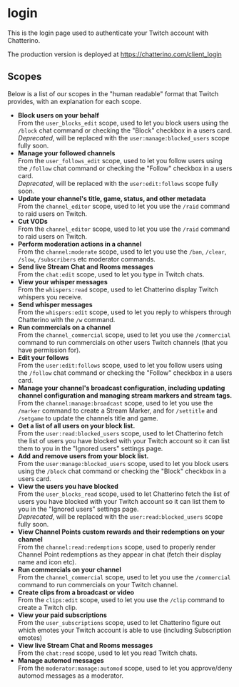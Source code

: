 # login

This is the login page used to authenticate your Twitch account with Chatterino.

The production version is deployed at https://chatterino.com/client_login

## Scopes

Below is a list of our scopes in the "human readable" format that Twitch provides, with an explanation for each scope.

- **Block users on your behalf**  
  From the `user_blocks_edit` scope, used to let you block users using the `/block` chat command or checking the "Block" checkbox in a users card.  
  _Deprecated_, will be replaced with the `user:manage:blocked_users` scope fully soon.
- **Manage your followed channels**  
  From the `user_follows_edit` scope, used to let you follow users using the `/follow` chat command or checking the "Follow" checkbox in a users card.  
  _Deprecated_, will be replaced with the `user:edit:follows` scope fully soon.
- **Update your channel's title, game, status, and other metadata**  
  From the `channel_editor` scope, used to let you use the `/raid` command to raid users on Twitch.
- **Cut VODs**  
  From the `channel_editor` scope, used to let you use the `/raid` command to raid users on Twitch.
- **Perform moderation actions in a channel**  
  From the `channel:moderate` scope, used to let you use the `/ban`, `/clear`, `/slow`, `/subscribers` etc moderator commands.
- **Send live Stream Chat and Rooms messages**  
  From the `chat:edit` scope, used to let you type in Twitch chats.
- **View your whisper messages**  
  From the `whispers:read` scope, used to let Chatterino display Twitch whispers you receive.
- **Send whisper messages**  
  From the `whispers:edit` scope, used to let you reply to whispers through Chatterino with the `/w` command.
- **Run commercials on a channel**  
  From the `channel_commercial` scope, used to let you use the `/commercial` command to run commercials on other users Twitch channels (that you have permission for).
- **Edit your follows**  
  From the `user:edit:follows` scope, used to let you follow users using the `/follow` chat command or checking the "Follow" checkbox in a users card.
- **Manage your channel's broadcast configuration, including updating channel configuration and managing stream markers and stream tags.**  
  From the `channel:manage:broadcast` scope, used to let you use the `/marker` command to create a Stream Marker, and for `/settitle` and `/setgame` to update the channels title and game.
- **Get a list of all users on your block list.**  
  From the `user:read:blocked_users` scope, used to let Chatterino fetch the list of users you have blocked with your Twitch account so it can list them to you in the "Ignored users" settings page.
- **Add and remove users from your block list.**  
  From the `user:manage:blocked_users` scope, used to let you block users using the `/block` chat command or checking the "Block" checkbox in a users card.
- **View the users you have blocked**  
  From the `user_blocks_read` scope, used to let Chatterino fetch the list of users you have blocked with your Twitch account so it can list them to you in the "Ignored users" settings page.  
  _Deprecated_, will be replaced with the `user:read:blocked_users` scope fully soon.
- **View Channel Points custom rewards and their redemptions on your channel**  
  From the `channel:read:redemptions` scope, used to properly render Channel Point redemptions as they appear in chat (fetch their display name and icon etc).
- **Run commercials on your channel**  
  From the `channel_commercial` scope, used to let you use the `/commercial` command to run commercials on your Twitch channel.
- **Create clips from a broadcast or video**  
  From the `clips:edit` scope, used to let you use the `/clip` command to create a Twitch clip.
- **View your paid subscriptions**  
  From the `user_subscriptions` scope, used to let Chatterino figure out which emotes your Twitch account is able to use (including Subscription emotes)
- **View live Stream Chat and Rooms messages**  
  From the `chat:read` scope, used to let you read Twitch chats.
- **Manage automod messages**  
  From the `moderator:manage:automod` scope, used to let you approve/deny automod messages as a moderator.
